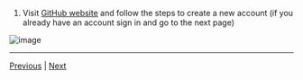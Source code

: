 1. Visit [GitHub website](https://github.com/signup?ref_cta=Sign+up&ref_loc=header+logged+out&ref_page=%2F&source=header-home) and follow the steps to create a new account (if you already have an account sign in and go to the next page)

![image](https://user-images.githubusercontent.com/54061949/216989508-c3816ded-3240-432e-b787-8049e8ffaddc.png)



***

[Previous](./README.md) | [Next](./fork.md)

